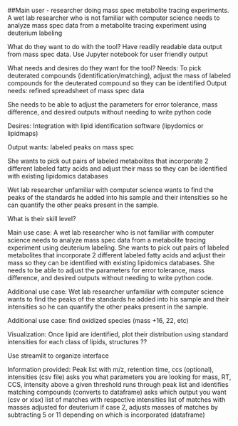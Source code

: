 ##Main user - researcher doing mass spec metabolite tracing experiments. 
A wet lab researcher who is not familiar with computer science needs to analyze mass spec data from a metabolite tracing experiment using deuterium labeling

What do they want to do with the tool?
Have readily readable data output from mass spec data. Use Jupyter notebook for user friendly output

What needs and desires do they want for the tool?
Needs: To pick deuterated compounds (identification/matching), adjust the mass of labeled compounds for the deuterated compound so they can be identified
Output needs: refined spreadsheet of mass spec data

She needs to be able to adjust the parameters for error tolerance, mass difference, and desired outputs without needing to write python code

Desires: Integration with lipid identification software (lipydomics or lipidmaps)

Output wants: labeled peaks on mass spec

She wants to pick out pairs of labeled metabolites that incorporate 2 different labeled fatty acids and adjust their mass so they can be identified with existing lipidomics databases

Wet lab researcher unfamiliar with computer science wants to find the peaks of the standards he added into his sample and their intensities so he can quantify the other peaks present in the sample. 

What is their skill level? 

Main use case:
A wet lab researcher who is not familiar with computer science needs to analyze mass spec data from a metabolite tracing experiment using deuterium labeling. She wants to pick out pairs of labeled metabolites that incorporate 2 different labeled fatty acids and adjust their mass so they can be identified with existing lipidomics databases. She needs to be able to adjust the parameters for error tolerance, mass difference, and desired outputs without needing to write python code. 

Additional use case:
Wet lab researcher unfamiliar with computer science wants to find the peaks of the standards he added into his sample and their intensities so he can quantify the other peaks present in the sample. 

Additional use case: find oxidized species (mass +16, 22, etc)

Visualization: Once lipid are identified, plot their distribution using standard intensities for each class of lipids, structures ??

Use streamlit to organize interface 

Information provided: Peak list with m/z, retention time, ccs (optional), intensities (csv file)
asks you what parameters you are looking for 
mass, RT, CCS, intensity above a given threshold
runs through peak list and identifies matching compounds (converts to dataframe)
asks which output you want (csv or xlsx)
list of matches with respective intensities
list of matches with masses adjusted for deuterium
if case 2, adjusts masses of matches by subtracting 5 or 11 depending on which is incorporated (dataframe)
